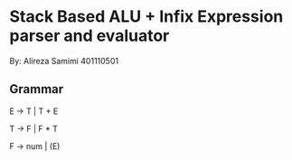 # Stack Based ALU + Infix Expression parser and evaluator

By: Alireza Samimi 401110501

## Grammar

E -> T | T + E

T -> F | F * T

F -> num | (E)
